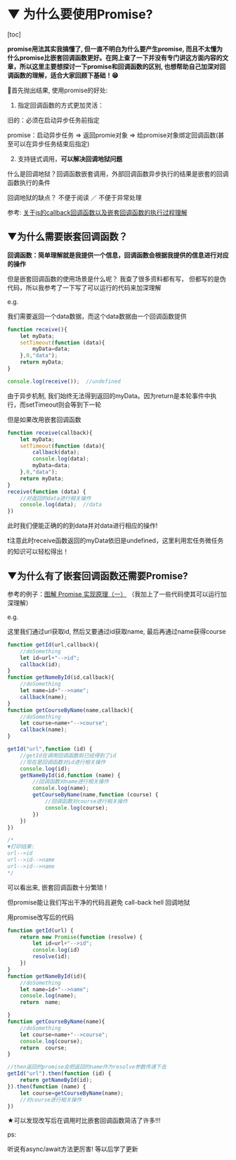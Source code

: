 # ▼ 为什么要使用Promise?





[toc]



**promise用法其实我搞懂了, 但一直不明白为什么要产生promise, 而且不太懂为什么promise比嵌套回调函数更好。在网上查了一下并没有专门讲这方面内容的文章，所以这里主要想探讨一下promise和回调函数的区别, 也想帮助自己加深对回调函数的理解，适合大家回顾下基础！😁**



🚩首先抛出结果, 使用promise的好处: 

1. 指定回调函数的方式更加灵活：

旧的：必须在启动异步任务前指定

promise：启动异步任务 => 返回promie对象 => 给promise对象绑定回调函数(甚至可以在异步任务结束后指定)

 

2. 支持链式调用，**可以解决回调地狱问题**

什么是回调地狱？回调函数嵌套调用，外部回调函数异步执行的结果是嵌套的回调函数执行的条件

回调地狱的缺点？ 不便于阅读 ／ 不便于异常处理

参考: [关于js的callback回调函数以及嵌套回调函数的执行过程理解](https://blog.csdn.net/samt007/article/details/54647361)





## ▼为什么需要嵌套回调函数？



**回调函数：简单理解就是我提供一个信息，回调函数会根据我提供的信息进行对应的操作**

但是嵌套回调函数的使用场景是什么呢？ 我查了很多资料都有写， 但都写的是伪代码，所以我参考了一下写了可以运行的代码来加深理解  

e.g.

我们需要返回一个data数据，而这个data数据由一个回调函数提供

```js
function receive(){
    let myData;
    setTimeout(function (data){
        myData=data;
    },0,"data");
    return myData;
}

console.log(receive());  //undefined
```

由于异步机制, 我们始终无法得到返回的myData。因为return是本轮事件中执行，而setTimeout则会等到下一轮



但是如果改用嵌套回调函数

```js
function receive(callback){
    let myData;
    setTimeout(function (data){
        callback(data);
        console.log(data);
        myData=data;
    },0,"data");
    return myData;
}
receive(function (data) {
    //对返回的data进行相关操作
    console.log(data);  //data
})

```

此时我们便能正确的的到data并对data进行相应的操作!

❗注意此时receive函数返回的myData依旧是undefined，这里利用宏任务微任务的知识可以轻松得出！



## ▼为什么有了嵌套回调函数还需要Promise?

参考的例子：[图解 Promise 实现原理（一）](https://zhuanlan.zhihu.com/p/58428287) （我加上了一些代码使其可以运行加深理解）



e.g.

这里我们通过url获取id, 然后又要通过id获取name, 最后再通过name获得course

```js
function getId(url,callback){
    //doSomething
    let id=url+"-->id";
    callback(id);
}
function getNameById(id,callback){
    //doSomething
    let name=id+"-->name";
    callback(name);
}
function getCourseByName(name,callback){
    //doSomething
    let course=name+"-->course";
    callback(name);
}

getId("url",function (id) {
    //getId在调用回调函数前已经得到了id
    //现在是回调函数对id进行相关操作
    console.log(id);
    getNameById(id,function (name) {
        //回调函数对name进行相关操作
        console.log(name);
        getCourseByName(name,function (course) {
            //回调函数对course进行相关操作
            console.log(course);
        })
    })
})

/*
▼打印结果:
url-->id
url-->id-->name
url-->id-->name
*/
```

可以看出来, 嵌套回调函数十分繁琐 ! 

但promise能让我们写出干净的代码且避免 call-back hell 回调地狱

用promise改写后的代码

```js
function getId(url) {
    return new Promise(function (resolve) {
        let id=url+"-->id";
        console.log(id)
        resolve(id);
    })
}
function getNameById(id){
    //doSomething
    let name=id+"-->name";
    console.log(name);
    return  name;

}
function getCourseByName(name){
    //doSomething
    let course=name+"-->course";
    console.log(course);
    return  course;
}

//then返回的promise会把返回的name作为resolve参数传递下去
getId("url").then(function (id) {
    return getNameById(id);
}).then(function (name) {
    let course=getCourseByName(name);
    //对course进行相关操作
})
```

★可以发现改写后在调用时比嵌套回调函数简洁了许多!!!



ps:

听说有async/await方法更厉害! 等以后学了更新



















